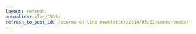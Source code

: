 ```yaml
---
layout: refresh
permalink: blog/1515/
refresh_to_post_id: /bcorma on-line newsletter/2014/05/22/cormc-vedder-mountain-trail-repair-day
---
```

